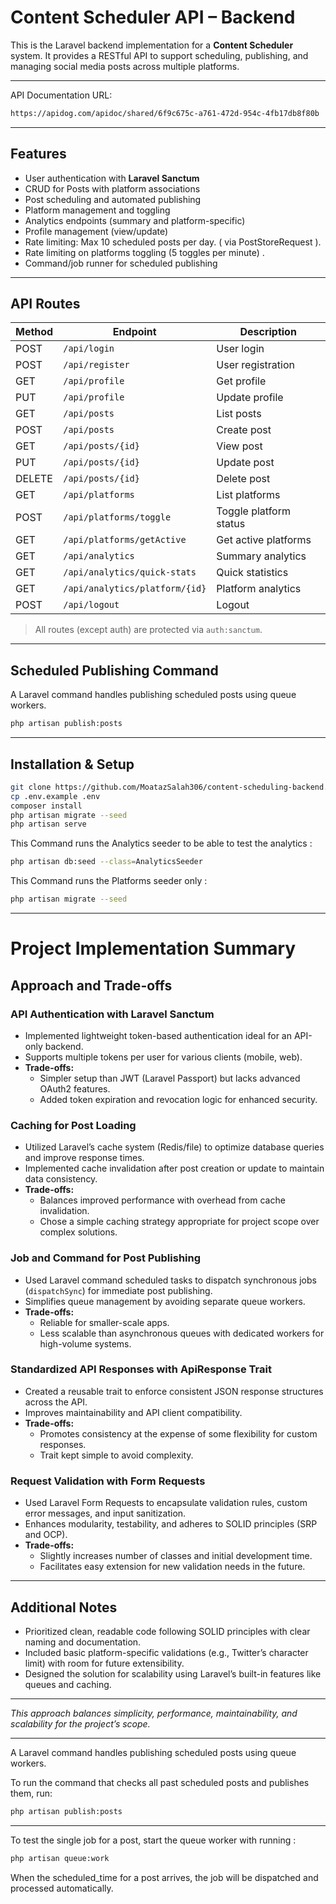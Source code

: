 # Content Scheduler API – Backend

This is the Laravel backend implementation for a **Content Scheduler** system. It provides a RESTful API to support scheduling, publishing, and managing social media posts across multiple platforms.

---
API Documentation URL: 
```bash
https://apidog.com/apidoc/shared/6f9c675c-a761-472d-954c-4fb17db8f80b
```

---

## Features

- User authentication with **Laravel Sanctum**
- CRUD for Posts with platform associations
- Post scheduling and automated publishing
- Platform management and toggling
- Analytics endpoints (summary and platform-specific)
- Profile management (view/update)
- Rate limiting: Max 10 scheduled posts per day. ( via PostStoreRequest ).
- Rate limiting on platforms toggling (5 toggles per minute) .
- Command/job runner for scheduled publishing

---

## API Routes

| Method | Endpoint                          | Description |
|--------|-----------------------------------|-------------|
| POST   | `/api/login`                      | User login |
| POST   | `/api/register`                   | User registration |
| GET    | `/api/profile`                    | Get profile |
| PUT    | `/api/profile`                    | Update profile |
| GET    | `/api/posts`                      | List posts |
| POST   | `/api/posts`                      | Create post |
| GET    | `/api/posts/{id}`                 | View post |
| PUT    | `/api/posts/{id}`                 | Update post |
| DELETE | `/api/posts/{id}`                 | Delete post |
| GET    | `/api/platforms`                  | List platforms |
| POST   | `/api/platforms/toggle`           | Toggle platform status |
| GET    | `/api/platforms/getActive`        | Get active platforms |
| GET    | `/api/analytics`                  | Summary analytics |
| GET    | `/api/analytics/quick-stats`      | Quick statistics |
| GET    | `/api/analytics/platform/{id}`    | Platform analytics |
| POST   | `/api/logout`                     | Logout |

> All routes (except auth) are protected via `auth:sanctum`.

---

## Scheduled Publishing Command

A Laravel command handles publishing scheduled posts using queue workers.

```bash
php artisan publish:posts
```
---

## Installation & Setup

```bash
git clone https://github.com/MoatazSalah306/content-scheduling-backend.git
cp .env.example .env
composer install
php artisan migrate --seed
php artisan serve
```
This Command runs the Analytics seeder to be able to test the analytics :
```bash
php artisan db:seed --class=AnalyticsSeeder
```
This Command runs the Platforms seeder only :
```bash
php artisan migrate --seed
```



 
---
# Project Implementation Summary

## Approach and Trade-offs

### API Authentication with Laravel Sanctum
- Implemented lightweight token-based authentication ideal for an API-only backend.
- Supports multiple tokens per user for various clients (mobile, web).
- **Trade-offs:**
  - Simpler setup than JWT (Laravel Passport) but lacks advanced OAuth2 features.
  - Added token expiration and revocation logic for enhanced security.

### Caching for Post Loading
- Utilized Laravel’s cache system (Redis/file) to optimize database queries and improve response times.
- Implemented cache invalidation after post creation or update to maintain data consistency.
- **Trade-offs:**
  - Balances improved performance with overhead from cache invalidation.
  - Chose a simple caching strategy appropriate for project scope over complex solutions.

### Job and Command for Post Publishing
- Used Laravel command scheduled tasks to dispatch synchronous jobs (`dispatchSync`) for immediate post publishing.
- Simplifies queue management by avoiding separate queue workers.
- **Trade-offs:**
  - Reliable for smaller-scale apps.
  - Less scalable than asynchronous queues with dedicated workers for high-volume systems.

### Standardized API Responses with ApiResponse Trait
- Created a reusable trait to enforce consistent JSON response structures across the API.
- Improves maintainability and API client compatibility.
- **Trade-offs:**
  - Promotes consistency at the expense of some flexibility for custom responses.
  - Trait kept simple to avoid complexity.

### Request Validation with Form Requests
- Used Laravel Form Requests to encapsulate validation rules, custom error messages, and input sanitization.
- Enhances modularity, testability, and adheres to SOLID principles (SRP and OCP).
- **Trade-offs:**
  - Slightly increases number of classes and initial development time.
  - Facilitates easy extension for new validation needs in the future.

---

## Additional Notes
- Prioritized clean, readable code following SOLID principles with clear naming and documentation.
- Included basic platform-specific validations (e.g., Twitter’s character limit) with room for future extensibility.
- Designed the solution for scalability using Laravel’s built-in features like queues and caching.

---

*This approach balances simplicity, performance, maintainability, and scalability for the project’s scope.*

---

A Laravel command handles publishing scheduled posts using queue workers.

To run the command that checks all past scheduled posts and publishes them, run:

```bash
php artisan publish:posts
```

---

To test the single job for a post, start the queue worker with running :
```bash
php artisan queue:work
```
When the scheduled_time for a post arrives, the job will be dispatched and processed automatically.
